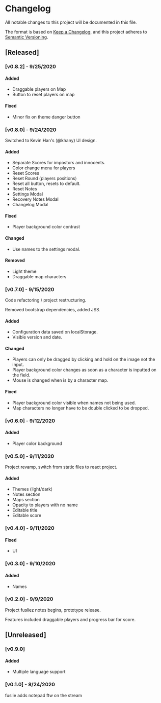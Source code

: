 # Changelog

All notable changes to this project will be documented in this file.

The format is based on [Keep a Changelog](https://keepachangelog.com/en/1.0.0/),
and this project adheres to [Semantic Versioning](https://semver.org/spec/v2.0.0.html).

## [Released]

### [v0.8.2] - 9/25/2020

#### Added

- Draggable players on Map
- Button to reset players on map

#### Fixed

- Minor fix on theme danger button

### [v0.8.0] - 9/24/2020

Switched to Kevin Han's (@khany) UI design.

#### Added

- Separate Scores for impostors and innocents.
- Color change menu for players
- Reset Scores
- Reset Round (players positions)
- Reset all button, resets to default.
- Reset Notes
- Settings Modal
- Recovery Notes Modal
- Changelog Modal

#### Fixed

- Player background color contrast

#### Changed

- Use names to the settings modal.

#### Removed

- Light theme
- Draggable map characters

### [v0.7.0] - 9/15/2020

Code refactoring / project restructuring.

Removed bootstrap dependencies, added JSS.

#### Added

- Configuration data saved on localStorage.
- Visible version and date.

#### Changed

- Players can only be dragged by clicking and hold on the image not the input.
- Player background color changes as soon as a character is inputted on the field.
- Mouse is changed when is by a character map.

#### Fixed

- Player background color visible when names not being used.
- Map characters no longer have to be double clicked to be dropped.

### [v0.6.0] - 9/12/2020

#### Added

- Player color background

### [v0.5.0] - 9/11/2020

Project revamp, switch from static files to react project.

#### Added

- Themes (light/dark)
- Notes section
- Maps section
- Opacity to players with no name
- Editable title
- Editable score

### [v0.4.0] - 9/11/2020

#### Fixed

- UI

### [v0.3.0] - 9/10/2020

#### Added

- Names

### [v0.2.0] - 9/9/2020

Project fusliez notes begins, prototype release.

Features included draggable players and progress bar for score.

## [Unreleased]

### [v0.9.0]

#### Added

- Multiple language support

### [v0.1.0] - 8/24/2020

fuslie adds notepad ftw on the stream
